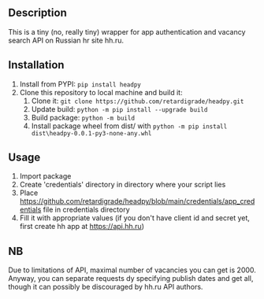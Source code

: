 ## Description

This is a tiny (no, really tiny) wrapper for app authentication and vacancy search API on Russian hr site hh.ru.

## Installation
1. Install from PYPI: `pip install headpy`
2. Clone this repository to local machine and build it:
	1. Clone it: `git clone https://github.com/retardigrade/headpy.git`
	2. Update build: `python -m pip install --upgrade build`
	3. Build package: `python -m build`
	4. Install package wheel from dist/ with `python -m pip install dist\headpy-0.0.1-py3-none-any.whl`
	
## Usage
1. Import package
2. Create 'credentials' directory in directory where your script lies
3. Place https://github.com/retardigrade/headpy/blob/main/credentials/app_credentials file in credentials directory
4. Fill it with appropriate values (if you don't have client id and secret yet, first create hh app at https://api.hh.ru)
	
## NB
Due to limitations of API, maximal number of vacancies you can get is 2000. Anyway, you can separate requests dy specifying publish dates and get all, though it can possibly be discouraged by hh.ru API authors.
